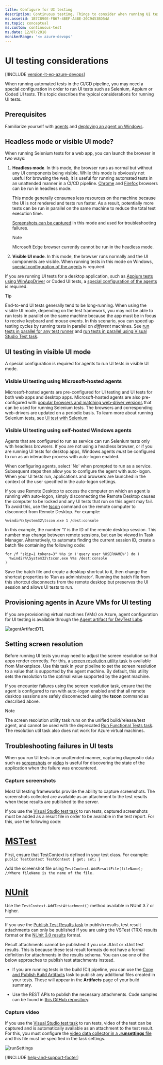 ```yaml
---
title: Configure for UI testing
description: Continuous testing. Things to consider when running UI tests and FAQ.
ms.assetid: 1B7C890E-FB67-4BEF-A48E-20C9453BD54A
ms.topic: conceptual
ms.custom: continuous-test
ms.date: 12/07/2018
monikerRange: '<= azure-devops'
---
```


# UI testing considerations

[!INCLUDE [version-lt-eq-azure-devops](../../includes/version-lt-eq-azure-devops.md)]

When running automated tests in the CI/CD pipeline, you may need a special configuration
in order to run UI tests such as Selenium, Appium or Coded UI tests. This topic describes
the typical considerations for running UI tests. 



## Prerequisites

Familiarize yourself with [agents](../agents/agents.md) and [deploying an agent on Windows](../agents/windows-agent.md). 

## Headless mode or visible UI mode?

When running Selenium tests for a web app, you can launch the browser in two ways:

1. **Headless mode**. In this mode, the browser runs as normal but without any UI
   components being visible. While this mode is obviously not useful for browsing the web,
   it is useful for running automated tests in an unattended manner in a CI/CD pipeline.
   [Chrome](https://chromium.googlesource.com/chromium/src/+/lkgr/headless/README.md)
   and [Firefox](https://developer.mozilla.org/docs/Mozilla/Firefox) browsers can be run in headless mode.
	
   This mode generally consumes less resources on the machine because the UI is not
   rendered and tests run faster. As a result, potentially more tests can be run in
   parallel on the same machine to reduce the total test execution time. 

   [Screenshots can be captured](#capture-screenshot) in this mode and used for troubleshooting failures.

   > [!NOTE] 
   > Microsoft Edge browser currently cannot be run in the headless mode.
  	
1. **Visible UI mode**. In this mode, the browser runs normally and the UI components are visible.
   When running tests in this mode on Windows, [special configuration of the agents](#visible-ui-mode) is required.

If you are running UI tests for a desktop application, such as
[Appium tests using WinAppDriver](https://github.com/Microsoft/WinAppDriver) or Coded UI tests,
a [special configuration of the agents](#visible-ui-mode) is required.

> [!TIP]
> End-to-end UI tests generally tend to be long-running. When using the visible UI mode,
> depending on the test framework, you may not be able to run tests in parallel on the
> same machine because the app must be in focus to receive keyboard and mouse events.
> In this scenario, you can speed up testing cycles by running tests in parallel on _different_
> machines. See [run tests in parallel for any test runner](./parallel-testing-any-test-runner.md)
> and [run tests in parallel using Visual Studio Test task](./parallel-testing-vstest.md).

<a name="visible-ui-mode"></a>

## UI testing in visible UI mode

A special configuration is required for agents to run UI tests in visible UI mode.

<a name="ms-hosted-agents"></a>

### Visible UI testing using Microsoft-hosted agents

Microsoft-hosted agents are pre-configured for UI testing and UI tests for both
web apps and desktop apps. Microsoft-hosted agents are also
pre-configured with [popular browsers and matching web-driver versions](https://github.com/actions/runner-images/blob/main/images/windows/Windows2022-Readme.md)
that can be used for running Selenium tests.
The browsers and corresponding web-drivers are updated on a periodic basis.
To learn more about running Selenium tests, see [UI test with Selenium](continuous-test-selenium.md)

<a name="self-hosted-agents"></a>

### Visible UI testing using self-hosted Windows agents

Agents that are configured to run as service can run Selenium tests only with headless browsers.
If you are not using a headless browser, or if you are running UI tests for desktop apps,
Windows agents _must_ be configured to run as an interactive process with auto-logon enabled.

When configuring agents, select 'No' when prompted to run as a service.
Subsequent steps then allow you to configure the agent with auto-logon.
When your UI tests run, applications and browsers are launched in the
context of the user specified in the auto-logon settings.

If you use Remote Desktop to access the computer on which an agent is running
with auto-logon, simply disconnecting the Remote Desktop causes the computer
to be locked and any UI tests that run on this agent may fail.
To avoid this, use the [tscon](/windows-server/administration/windows-commands/tscon)
command on the remote computer to disconnect from Remote Desktop. For example: 

`%windir%\System32\tscon.exe 1 /dest:console`

In this example, the number '1' is the ID of the remote desktop session.
This number may change between remote sessions, but can be viewed in Task Manager. 
Alternatively, to automate finding the current session ID, create a batch file
containing the following code:

```batch
for /f "skip=1 tokens=3" %%s in ('query user %USERNAME%') do (
  %windir%\System32\tscon.exe %%s /dest:console
)
```

Save the batch file and create a desktop shortcut to it, then change the shortcut properties to 'Run as administrator'.
Running the batch file from this shortcut disconnects from the remote desktop but preserves the UI session and allows UI tests to run.

## Provisioning agents in Azure VMs for UI testing 

If you are provisioning virtual machines (VMs) on Azure, agent configuration for UI testing is available
through the [Agent artifact for DevTest Labs](https://github.com/Azure/azure-devtestlab/tree/master/Artifacts/windows-vsts-build-agent).

![agentArtifactDTL](media/agentartifact-dtl.png)

## Setting screen resolution

Before running UI tests you may need to adjust the screen resolution so that apps render correctly.
For this, a [screen resolution utility task](https://marketplace.visualstudio.com/items?itemName=ms-autotest.screen-resolution-utility-task)
is available from Marketplace. Use this task in your pipeline to set the screen resolution
to a value that is supported by the agent machine. By default, this utility sets the resolution to
the optimal value supported by the agent machine.

If you encounter failures using the screen resolution task, ensure that the agent is configured
to run with auto-logon enabled and that all remote desktop sessions are safely disconnected using
the **tscon** command as described above.

> [!NOTE]
> The screen resolution utility task runs on the unified build/release/test agent, and cannot be used with
> the deprecated [Run Functional Tests task](/azure/devops/pipelines/tasks/reference/run-visual-studio-testsusing-test-agent-v1). The resolution util task also does not work for Azure virtual machines. 

## Troubleshooting failures in UI tests

When you run UI tests in an unattended manner, capturing diagnostic data such as
[screenshots](#capture-screenshot) or [video](#capture-video) is useful for discovering the state
of the application when the failure was encountered. 

<a name="capture-screenshot"></a>

### Capture screenshots

Most UI testing frameworks provide the ability to capture screenshots.
The screenshots collected are available as an attachment to the test results
when these results are published to the server. 

If you use the [Visual Studio test task](/azure/devops/pipelines/tasks/reference/vstest-v2) to run tests,
captured screenshots must be added as a result file in order to be available
in the test report. For this, use the following code:

# [MSTest](#tab/mstest)

First, ensure that TestContext is defined in your test class. For example:
`public TestContext TestContext { get; set; }`

Add the screenshot file using
`TestContext.AddResultFile(fileName); //Where fileName is the name of the file.`

# [NUnit](#tab/nunit)

Use the `TestContext.AddTestAttachment()` method available in NUnit 3.7 or higher.

---

If you use the [Publish Test Results task](/azure/devops/pipelines/tasks/reference/publish-test-results-v2)
to publish results, test result attachments can only be published if you are using
the VSTest (TRX) results format or the [NUnit 3.0 results](https://github.com/nunit/docs/wiki/Test-Result-XML-Format)
format. 

Result attachments cannot be published if you use JUnit or xUnit test results. This is because these test result formats do not have a formal definition for attachments in the results schema. You can use one of the below approaches to publish test attachments instead.

* If you are running tests in the build (CI) pipeline, you can use the
  [Copy and Publish Build Artifacts](/azure/devops/pipelines/tasks/reference/copy-publish-build-artifacts-v1) task to publish any additional files created in your tests.
  These will appear in the **Artifacts** page of your build summary. 

* Use the REST APIs to publish the necessary attachments. Code samples can be found
  in [this GitHub repository](https://github.com/ManojBableshwar/VstsTestRestApiSamples/blob/master/PublishResultsFromCsvWithAttachments/PublishResultsFromCsvWithAttachments.cs).
  
<a name="capture-video"></a>

### Capture video

If you use the [Visual Studio test task](/azure/devops/pipelines/tasks/reference/vstest-v2) to run tests,
video of the test can be captured and is automatically available as an attachment
to the test result. For this, you must configure the
[video data collector in a **.runsettings** file](/visualstudio/test/configure-unit-tests-by-using-a-dot-runsettings-file)
and this file must be specified in the task settings.

![runSettings](media/runsettings-in-vs-task.png)

[!INCLUDE [help-and-support-footer](includes/help-and-support-footer.md)]
